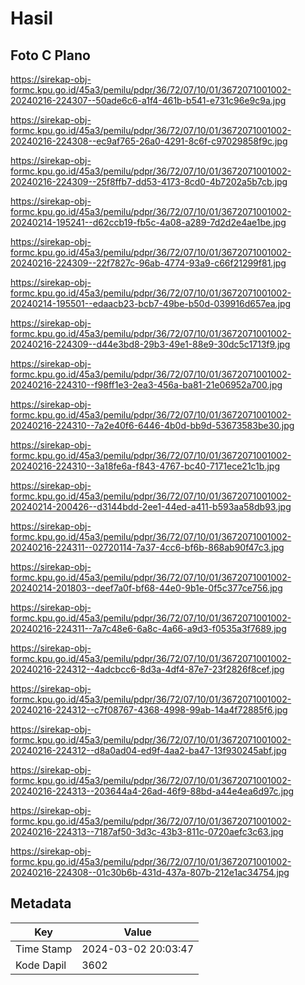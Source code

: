 # Hasil

## Foto C Plano

https://sirekap-obj-formc.kpu.go.id/45a3/pemilu/pdpr/36/72/07/10/01/3672071001002-20240216-224307--50ade6c6-a1f4-461b-b541-e731c96e9c9a.jpg

https://sirekap-obj-formc.kpu.go.id/45a3/pemilu/pdpr/36/72/07/10/01/3672071001002-20240216-224308--ec9af765-26a0-4291-8c6f-c97029858f9c.jpg

https://sirekap-obj-formc.kpu.go.id/45a3/pemilu/pdpr/36/72/07/10/01/3672071001002-20240216-224309--25f8ffb7-dd53-4173-8cd0-4b7202a5b7cb.jpg

https://sirekap-obj-formc.kpu.go.id/45a3/pemilu/pdpr/36/72/07/10/01/3672071001002-20240214-195241--d62ccb19-fb5c-4a08-a289-7d2d2e4ae1be.jpg

https://sirekap-obj-formc.kpu.go.id/45a3/pemilu/pdpr/36/72/07/10/01/3672071001002-20240216-224309--22f7827c-96ab-4774-93a9-c66f21299f81.jpg

https://sirekap-obj-formc.kpu.go.id/45a3/pemilu/pdpr/36/72/07/10/01/3672071001002-20240214-195501--edaacb23-bcb7-49be-b50d-039916d657ea.jpg

https://sirekap-obj-formc.kpu.go.id/45a3/pemilu/pdpr/36/72/07/10/01/3672071001002-20240216-224309--d44e3bd8-29b3-49e1-88e9-30dc5c1713f9.jpg

https://sirekap-obj-formc.kpu.go.id/45a3/pemilu/pdpr/36/72/07/10/01/3672071001002-20240216-224310--f98ff1e3-2ea3-456a-ba81-21e06952a700.jpg

https://sirekap-obj-formc.kpu.go.id/45a3/pemilu/pdpr/36/72/07/10/01/3672071001002-20240216-224310--7a2e40f6-6446-4b0d-bb9d-53673583be30.jpg

https://sirekap-obj-formc.kpu.go.id/45a3/pemilu/pdpr/36/72/07/10/01/3672071001002-20240216-224310--3a18fe6a-f843-4767-bc40-7171ece21c1b.jpg

https://sirekap-obj-formc.kpu.go.id/45a3/pemilu/pdpr/36/72/07/10/01/3672071001002-20240214-200426--d3144bdd-2ee1-44ed-a411-b593aa58db93.jpg

https://sirekap-obj-formc.kpu.go.id/45a3/pemilu/pdpr/36/72/07/10/01/3672071001002-20240216-224311--02720114-7a37-4cc6-bf6b-868ab90f47c3.jpg

https://sirekap-obj-formc.kpu.go.id/45a3/pemilu/pdpr/36/72/07/10/01/3672071001002-20240214-201803--deef7a0f-bf68-44e0-9b1e-0f5c377ce756.jpg

https://sirekap-obj-formc.kpu.go.id/45a3/pemilu/pdpr/36/72/07/10/01/3672071001002-20240216-224311--7a7c48e6-6a8c-4a66-a9d3-f0535a3f7689.jpg

https://sirekap-obj-formc.kpu.go.id/45a3/pemilu/pdpr/36/72/07/10/01/3672071001002-20240216-224312--4adcbcc6-8d3a-4df4-87e7-23f2826f8cef.jpg

https://sirekap-obj-formc.kpu.go.id/45a3/pemilu/pdpr/36/72/07/10/01/3672071001002-20240216-224312--c7f08767-4368-4998-99ab-14a4f72885f6.jpg

https://sirekap-obj-formc.kpu.go.id/45a3/pemilu/pdpr/36/72/07/10/01/3672071001002-20240216-224312--d8a0ad04-ed9f-4aa2-ba47-13f930245abf.jpg

https://sirekap-obj-formc.kpu.go.id/45a3/pemilu/pdpr/36/72/07/10/01/3672071001002-20240216-224313--203644a4-26ad-46f9-88bd-a44e4ea6d97c.jpg

https://sirekap-obj-formc.kpu.go.id/45a3/pemilu/pdpr/36/72/07/10/01/3672071001002-20240216-224313--7187af50-3d3c-43b3-811c-0720aefc3c63.jpg

https://sirekap-obj-formc.kpu.go.id/45a3/pemilu/pdpr/36/72/07/10/01/3672071001002-20240216-224308--01c30b6b-431d-437a-807b-212e1ac34754.jpg


## Metadata

| Key        | Value               |
| ---------- | ------------------- |
| Time Stamp | 2024-03-02 20:03:47 |
| Kode Dapil | 3602                |




